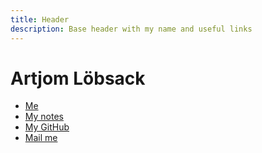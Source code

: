 ```yaml
---
title: Header
description: Base header with my name and useful links
---
```


# Artjom Löbsack

- [Me](/)
- [My notes](/notes)
- [My GitHub](https://github.com/ceigh)
- [Mail me](mailto:ceigh@pm.me)
